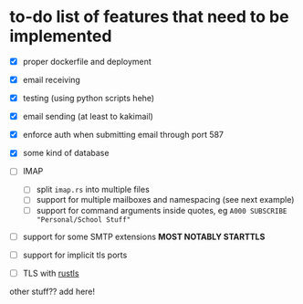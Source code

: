 # to-do list of features that need to be implemented

- [X] proper dockerfile and deployment
- [X] email receiving
- [X] testing (using python scripts hehe)
- [X] email sending (at least to kakimail)
- [X] enforce auth when submitting email through port 587
- [X] some kind of database
- [ ] IMAP
    - [ ] split `imap.rs` into multiple files
    - [ ] support for multiple mailboxes and namespacing (see next example)
    - [ ] support for command arguments inside quotes, eg `A000 SUBSCRIBE "Personal/School Stuff"`
- [ ] support for some SMTP extensions **MOST NOTABLY STARTTLS**
- [ ] support for implicit tls ports
- [ ] TLS with [rustls](https://crates.io/crates/rustls)



other stuff?? add here!
